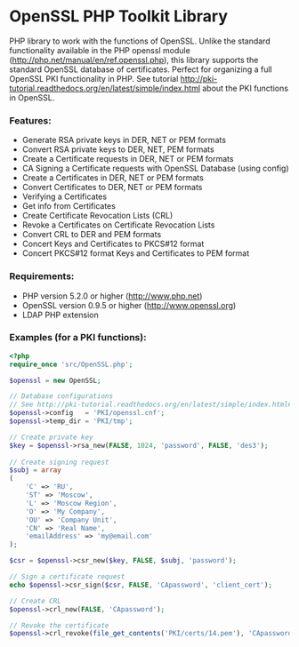 # OpenSSL PHP Toolkit Library

PHP library to work with the functions of OpenSSL. Unlike the standard functionality available in the PHP openssl module (http://php.net/manual/en/ref.openssl.php), this library supports the standard OpenSSL database of certificates. Perfect for organizing a full OpenSSL PKI functionality in PHP. See tutorial http://pki-tutorial.readthedocs.org/en/latest/simple/index.html about the PKI functions in OpenSSL.

### Features:
- Generate RSA private keys in DER, NET or PEM formats
- Convert RSA private keys to DER, NET, PEM formats
- Create a Certificate requests in DER, NET or PEM formats
- CA Signing a Certificate requests with OpenSSL Database (using config)
- Create a Certificates in DER, NET or PEM formats
- Convert Certificates to DER, NET or PEM formats
- Verifying a Certificates
- Get info from Certificates
- Create Certificate Revocation Lists (CRL)
- Revoke a Certificates on Certificate Revocation Lists
- Convert CRL to DER and PEM formats
- Concert Keys and Certificates to PKCS#12 format
- Concert PKCS#12 format Keys and Certificates to PEM format

### Requirements:
- PHP version 5.2.0 or higher (http://www.php.net)
- OpenSSL version 0.9.5 or higher (http://www.openssl.org)
- LDAP PHP extension

### Examples (for a PKI functions):

``` php
<?php
require_once 'src/OpenSSL.php';

$openssl = new OpenSSL;

// Database configurations 
// See http://pki-tutorial.readthedocs.org/en/latest/simple/index.html#configuration-files
$openssl->config   = 'PKI/openssl.cnf'; 
$openssl->temp_dir = 'PKI/tmp';

// Create private key
$key = $openssl->rsa_new(FALSE, 1024, 'password', FALSE, 'des3');
	
// Create signing request
$subj = array
(
	'C' => 'RU', 
	'ST' => 'Moscow', 
	'L' => 'Moscow Region', 
	'O' => 'My Company', 
	'OU' => 'Company Unit', 
	'CN' => 'Real Name', 
	'emailAddress' => 'my@email.com'
);

$csr = $openssl->csr_new($key, FALSE, $subj, 'password');

// Sign a certificate request
echo $openssl->csr_sign($csr, FALSE, 'CApassword', 'client_cert');

// Create CRL
$openssl->crl_new(FALSE, 'CApassword');

// Revoke the certificate
$openssl->crl_revoke(file_get_contents('PKI/certs/14.pem'), 'CApassword');
```
